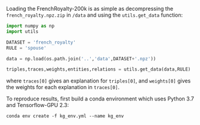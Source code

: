 Loading the FrenchRoyalty-200k is as simple as decompressing the `french_royalty.npz.zip` in `/data` and using the `utils.get_data` function:

```python
import numpy as np
import utils

DATASET = 'french_royalty'
RULE = 'spouse'

data = np.load(os.path.join('..','data',DATASET+'.npz'))

triples,traces,weights,entities,relations = utils.get_data(data,RULE)
```
where `traces[0]` gives an explanation for `triples[0]`, and `weights[0]` gives the weights for each explanation in `traces[0]`.

To reproduce results, first build a conda environment which uses Python 3.7 and Tensorflow-GPU 2.3:
```
conda env create -f kg_env.yml --name kg_env
```

